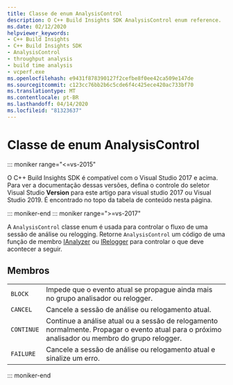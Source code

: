 ```yaml
---
title: Classe de enum AnalysisControl
description: O C++ Build Insights SDK AnalysisControl enum reference.
ms.date: 02/12/2020
helpviewer_keywords:
- C++ Build Insights
- C++ Build Insights SDK
- AnalysisControl
- throughput analysis
- build time analysis
- vcperf.exe
ms.openlocfilehash: e9431f878390127f2cefbe8f0ee42ca509e147de
ms.sourcegitcommit: c123cc76bb2b6c5cde6f4c425ece420ac733bf70
ms.translationtype: MT
ms.contentlocale: pt-BR
ms.lasthandoff: 04/14/2020
ms.locfileid: "81323637"
---
```

# <a name="analysiscontrol-enum-class"></a>Classe de enum AnalysisControl

::: moniker range="<=vs-2015"

O C++ Build Insights SDK é compatível com o Visual Studio 2017 e acima. Para ver a documentação dessas versões, defina o controle do seletor Visual Studio **Version** para este artigo para visual studio 2017 ou Visual Studio 2019. É encontrado no topo da tabela de conteúdo nesta página.

::: moniker-end
::: moniker range=">=vs-2017"

A `AnalysisControl` classe enum é usada para controlar o fluxo de uma sessão de análise ou relogging. Retorne `AnalysisControl` um código de uma função de membro [IAnalyzer](ianalyzer-class.md) ou [IRelogger](irelogger-class.md) para controlar o que deve acontecer a seguir.

## <a name="members"></a>Membros

|  |  |
|--|--|
| `BLOCK` | Impede que o evento atual se propague ainda mais no grupo analisador ou relogger. |
| `CANCEL` | Cancele a sessão de análise ou relogamento atual. |
| `CONTINUE` | Continue a análise atual ou a sessão de relogamento normalmente. Propagar o evento atual para o próximo analisador ou membro do grupo relogger. |
| `FAILURE` | Cancele a sessão de análise ou relogamento atual e sinalize um erro. |

::: moniker-end
